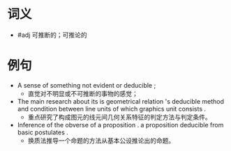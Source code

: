 # 词义
- #adj 可推断的；可推论的
# 例句
- A sense of something not evident or deducible ;
	- 直觉对不明显或不可推断的事物的感觉；
- The main research about its is geometrical relation 's deducible method and condition between line units of which graphics unit consists .
	- 重点研究了构成图元的线元间几何关系特征的判定方法与判定条件。
- Inference of the obverse of a proposition . a proposition deducible from basic postulates .
	- 换质法推导一个命题的方法从基本公设推论出的命题。
